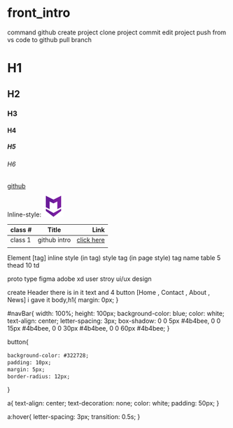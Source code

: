 # front_intro


command github
create project
clone project
commit edit project
push from vs code to github
pull
branch

# H1
## H2
### H3
#### H4
##### H5
###### H6

[github](https://github.com/mohmmad-alzoubi/front_intro)

Inline-style: 
![alt text](https://github.com/adam-p/markdown-here/raw/master/src/common/images/icon48.png "Logo Title Text 1")

| class #      | Title | Link    |
| :---        |    :----:   |          ---: |
| class 1      | github intro       | [click here](./classes/class1.md)   |
|    |         |       |

Element [tag]
inline style (in tag) 
style tag (in page style) tag name
table 5 thead 10 td

proto type figma adobe xd
user stroy
ui/ux
design

create Header there is in it text and 4 button [Home , Contact , About , News]
i gave it 
body,h1{
    margin: 0px;
}

#navBar{
    width: 100%;
    height: 100px;
    background-color: blue;
    color: white;
    text-align: center;
    letter-spacing: 3px;
    box-shadow: 0 0 5px #4b4bee,
    0 0 15px #4b4bee,
    0 0 30px #4b4bee,
    0 0 60px #4b4bee;
}

button{
    
    background-color: #322728;
    padding: 10px;
    margin: 5px;
    border-radius: 12px;
}

a{
    text-align: center;
    text-decoration: none;
    color: white;
    padding: 50px;
}

a:hover{
    letter-spacing: 3px;
    transition: 0.5s;
}

